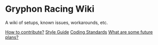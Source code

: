 # Gryphon Racing Wiki
A wiki of setups, known issues, workarounds, etc.

[How to contribute?](./CONTRIBUTING.md)
[Style Guide](./style/StyleGuide.md)
[Coding Standards](./CodingStandards.md)
[What are some future plans?](./FuturePlans.md)
